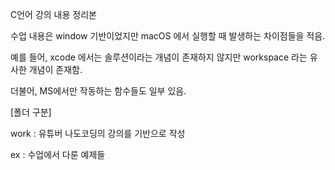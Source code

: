 C언어 강의 내용 정리본

수업 내용은 window 기반이었지만 macOS 에서 실행할 때 발생하는 차이점들을 적음.

예를 들어, xcode 에서는 솔루션이라는 개념이 존재하지 않지만 workspace 라는 유사한 개념이 존재함.

더불어, MS에서만 작동하는 함수들도 일부 있음.


[폴더 구분]

work : 유튜버 나도코딩의 강의를 기반으로 작성

ex : 수업에서 다룬 예제들
